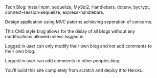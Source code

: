 Tech Blog:
Install npm, sequelize, MySql2, Handlebars, dotenv, bycrypt, connect-session-sequelize, express-handlebars.

Design application using  MVC paterns achieving seperation of concerns.

This CMS style blog allows for the dislay of all blogs without any modifications allowed unless logged in.

Logged in user can only modify their own blog and not add comments to their own blog.

Logged in user can add comments to other peoples blog.




You’ll build this site completely from scratch and deploy it to Heroku.